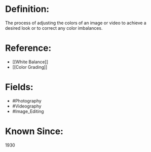 

# Definition:
The process of adjusting the colors of an image or video to achieve a desired look or to correct any color imbalances.

# Reference:
- [[White Balance]]
- [[Color Grading]]

# Fields: 
- #Photography
- #Videography
- #Image_Editing

# Known Since:
1930

